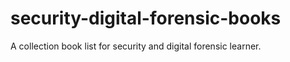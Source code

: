 # security-digital-forensic-books
A collection book list for security and digital forensic learner. 
